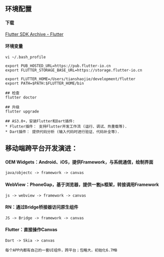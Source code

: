 ## 环境配置

#### 下载
[Flutter SDK Archive  - Flutter](https://flutter.io/docs/development/tools/sdk/archive#macos)

#### 环境变量

```
vi ~/.bash_profile

export PUB_HOSTED_URL=https://pub.flutter-io.cn
export FLUTTER_STORAGE_BASE_URL=https://storage.flutter-io.cn

export FLUTTER_HOME=/Users/tianshaojie/development/flutter
export PATH=$PATH:$FLUTTER_HOME/bin

## 检查
flutter doctor

## 升级
flutter upgrade

## AS3.0+，安装Flutter和Dart插件:
* Flutter插件： 支持Flutter开发工作流 (运行、调试、热重载等).
* Dart插件： 提供代码分析 (输入代码时进行验证、代码补全等).
```



## 移动端跨平台开发演进：
####  OEM Widgets：Android、iOS，提供Framework，与系统通信，绘制界面
`java/objectc -> framework -> canvas`
####  WebView：PhoneGap，基于浏览器，提供一套js框架，转接调用Framework
`js -> webview -> framework -> canvas`
####  RN：通过Bridge桥接器访问原生组件
`JS -> Bridge -> framework -> canvas`
####  Flutter：直接操作Canvas
```
Dart -> Skia -> canvas

每个APP内都有自己的一套UI组件，跨平台；包略大，初始化6.7MB
```

